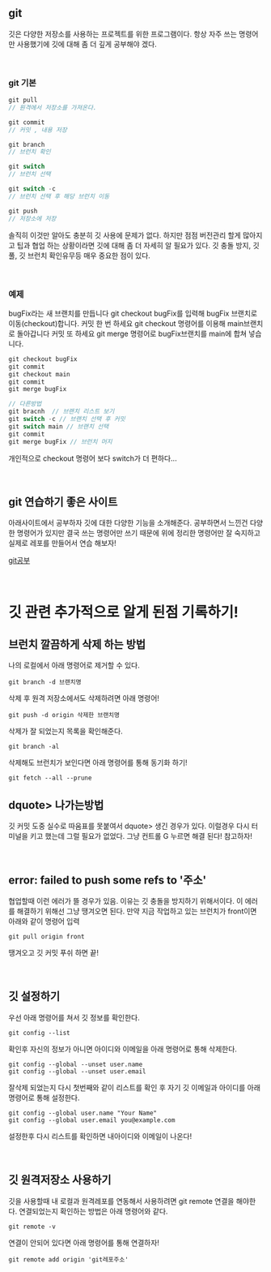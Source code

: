 ## git

깃은 다양한 저장소를 사용하는 프로젝트를 위한 프로그램이다. 항상 자주 쓰는 명령어만 사용했기에 깃에 대해 좀 더 깊게 공부해야 겠다.

<br />

### git 기본

```js
git pull
// 원격에서 저장소를 가져온다.

git commit 
// 커밋 , 내용 저장

git branch
// 브런치 확인

git switch
// 브런치 선택

git switch -c
// 브런치 선택 후 해당 브런치 이동

git push
// 저장소에 저장
```

솔직히 이것만 알아도 충분히 깃 사용에 문제가 없다. 하지만 점점 버전관리 할게 많아지고 팁과 협업 하는 상황이라면 깃에 대해 좀 더 자세히 알 필요가 있다. 깃 충돌 방지, 깃 풀, 깃 브런치 확인유무등 매우 중요한 점이 있다.

<br />

### 예제
bugFix라는 새 브랜치를 만듭니다
git checkout bugFix를 입력해 bugFix 브랜치로 이동(checkout)합니다.
커밋 한 번 하세요
git checkout 명령어를 이용해 main브랜치로 돌아갑니다
커밋 또 하세요
git merge 명령어로 bugFix브랜치를 main에 합쳐 넣습니다.

```js
git checkout bugFix
git commit
git checkout main
git commit
git merge bugFix

// 다른방법
git bracnh  // 브랜치 리스트 보기
git switch -c // 브랜치 선택 후 커밋
git switch main // 브랜치 선택
git commit
git merge bugFix // 브런치 머지
```

개인적으로 checkout 명령어 보다 switch가 더 편하다...

<br />

## git 연습하기 좋은 사이트

아래사이트에서 공부하자 깃에 대한 다양한 기능을 소개해준다. 공부하면서 느낀건 다양한 명령어가 있지만 결국 쓰는 명령어만 쓰기 때문에 위에 정리한 명령어만 잘 숙지하고 실제로 레포를 만들어서 연습 해보자!

[git공부](https://learngitbranching.js.org/?locale=ko)

<br />

# 깃 관련 추가적으로 알게 된점 기록하기!

## 브런치 깔끔하게 삭제 하는 방법

나의 로컬에서 아래 명령어로 제거할 수 있다.
```
git branch -d 브랜치명
```
삭제 후 원격 저장소에서도 삭제하려면 아래 명령어!
```
git push -d origin 삭제한 브랜치명
```
삭제가 잘 되었는지 목록을 확인해준다.
```
git branch -al
```
삭제해도 브런치가 보인다면 아래 명령어를 통해 동기화 하기!
```
git fetch --all --prune
```

## dquote> 나가는방법

깃 커밋 도중 실수로 따움표를 못붙여서 dquote> 생긴 경우가 있다. 이럴경우 다시 터미널을 키고 했는데 그럴 필요가 없었다.
그냥 컨트롤 G 누르면 해결 된다! 참고하자!

<br />

## error: failed to push some refs to '주소'

협업할때 이런 에러가 뜰 경우가 있음. 이유는 깃 충돌을 방지하기 위해서이다. 이 에러를 해결하기 위해선 그냥 땡겨오면 된다.
만약 지금 작업하고 있는 브런치가 front이면 아래와 같이 명령어 입력

```
git pull origin front
```

땡겨오고 깃 커밋 푸쉬 하면 끝!

<br />

## 깃 설정하기

우선 아래 명령어를 쳐서 깃 정보를 확인한다.

```
git config --list
```

확인후 자신의 정보가 아니면 아이디와 이메일을 아래 명령어로 통해 삭제한다.

```
git config --global --unset user.name
git config --global --unset user.email
```

잘삭제 되었는지 다시 첫번째와 같이 리스트를 확인 후 자기 깃 이메일과 아이디를 아래 명령어로 통해 설정한다.

```
git config --global user.name "Your Name"
git config --global user.email you@example.com
```

설정한후 다시 리스트를 확인하면 내아이디와 이메일이 나온다!

<br />

## 깃 원격저장소 사용하기

깃을 사용할때 내 로컬과 원격레포를 연동해서 사용하려면 git remote 연결을 해야한다. 연결되었는지 확인하는 방법은 아래 명령어와 같다.

```
git remote -v
```

연결이 안되어 있다면 아래 명령어를 통해 연결하자!

```
git remote add origin 'git레포주소'
```





